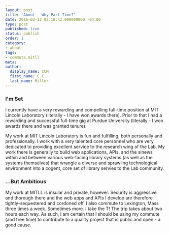 ```yaml
---
layout: post
title: 'About - Why Part-Time?'
date: 2016-02-12 02:18:42.000000000 -04:00
type: post
published: true
status: publish
order: 1
category:
- about
tags:
- commute,mitll
meta:
author:
  display_name: CCM
  first_name: C.C.
  last_name: Miller
---
```


### I'm Set

I currently have a very rewarding and compelling full-time position at MIT Lincoln Laboratory (literally - I have won awards there). Prior to that I had a rewarding and successful full-time gig at Purdue University (literally - I won awards there and was granted tenure).

My work at MIT Lincoln Laboratory is fun and fulfilling, both personally and professionally. I work with a very talented core personnel who are very dedicated to providing excellent service to the research wing of the Lab. My work there is generally to build web applications, APIs, and the sinews within and between various web-facing library systems (as well as the systems themselves) that wrangle a diverse and sprawling technological environment into a cogent, core set of library servies to the Lab community. 

### ...But Ambitious

My work at MITLL is insular and private, however. Security is aggressive and thorough there and the web apps and APIs I develop are therefore tightly-sequestered and cordoned off. I also commute to Lexington, Mass three times a week. Sometimes more. I take the T! The trip takes about two hours each way. As such, I am certain that I should be using my commute (and free time) to contribute to a quality project that is public and open - a good cause.